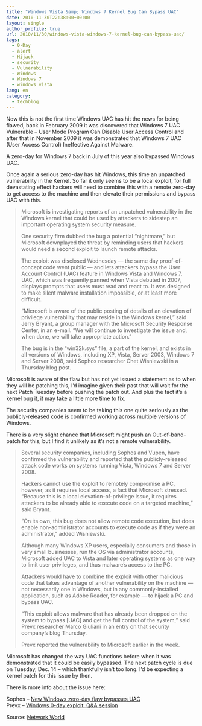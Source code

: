 ```yaml
---
title: "Windows Vista &amp; Windows 7 Kernel Bug Can Bypass UAC"
date: 2010-11-30T22:38:00+00:00
layout: single
author_profile: true
url: 2010/11/30/windows-vista-windows-7-kernel-bug-can-bypass-uac/
tags:
  - 0-Day
  - alert
  - Hijack
  - security
  - Vulnerability
  - Windows
  - Windows 7
  - windows vista
lang: en
category: 
  - techblog
---
```

Now this is not the first time Windows UAC has hit the news for being flawed, back in February 2009 it was discovered that Windows 7 UAC Vulnerable – User Mode Program Can Disable User Access Control and after that in November 2009 it was demonstrated that Windows 7 UAC (User Access Control) Ineffective Against Malware.

A zero-day for Windows 7 back in July of this year also bypassed Windows UAC.

Once again a serious zero-day has hit Windows, this time an unpatched vulnerability in the Kernel. So far it only seems to be a local exploit, for full devastating effect hackers will need to combine this with a remote zero-day to get access to the machine and then elevate their permissions and bypass UAC with this.

> Microsoft is investigating reports of an unpatched vulnerability in the Windows kernel that could be used by attackers to sidestep an important operating system security measure.
> 
> One security firm dubbed the bug a potential “nightmare,” but Microsoft downplayed the threat by reminding users that hackers would need a second exploit to launch remote attacks.
> 
> The exploit was disclosed Wednesday — the same day proof-of-concept code went public — and lets attackers bypass the User Account Control (UAC) feature in Windows Vista and Windows 7. UAC, which was frequently panned when Vista debuted in 2007, displays prompts that users must read and react to. It was designed to make silent malware installation impossible, or at least more difficult.
> 
> “Microsoft is aware of the public posting of details of an elevation of privilege vulnerability that may reside in the Windows kernel,” said Jerry Bryant, a group manager with the Microsoft Security Response Center, in an e-mail. “We will continue to investigate the issue and, when done, we will take appropriate action.”
> 
> The bug is in the “win32k.sys” file, a part of the kernel, and exists in all versions of Windows, including XP, Vista, Server 2003, Windows 7 and Server 2008, said Sophos researcher Chet Wisniewski in a Thursday blog post.

Microsoft is aware of the flaw but has not yet issued a statement as to when they will be patching this, I’d imagine given their past that will wait for the next Patch Tuesday before pushing the patch out. And plus the fact it’s a kernel bug it, it may take a little more time to fix.

The security companies seem to be taking this one quite seriously as the publicly-released code is confirmed working across multiple versions of Windows.

There is a very slight chance that Microsoft might push an Out-of-band-patch for this, but I find it unlikely as it’s not a remote vulnerability.

> Several security companies, including Sophos and Vupen, have confirmed the vulnerability and reported that the publicly-released attack code works on systems running Vista, Windows 7 and Server 2008.
> 
> Hackers cannot use the exploit to remotely compromise a PC, however, as it requires local access, a fact that Microsoft stressed. “Because this is a local elevation-of-privilege issue, it requires attackers to be already able to execute code on a targeted machine,” said Bryant.
> 
> “On its own, this bug does not allow remote code execution, but does enable non-administrator accounts to execute code as if they were an administrator,” added Wisniewski.
> 
> Although many Windows XP users, especially consumers and those in very small businesses, run the OS via administrator accounts, Microsoft added UAC to Vista and later operating systems as one way to limit user privileges, and thus malware’s access to the PC.
> 
> Attackers would have to combine the exploit with other malicious code that takes advantage of another vulnerability on the machine — not necessarily one in Windows, but in any commonly-installed application, such as Adobe Reader, for example — to hijack a PC and bypass UAC.
> 
> “This exploit allows malware that has already been dropped on the system to bypass [UAC] and get the full control of the system,” said Prevx researcher Marco Giuliani in an entry on that security company’s blog Thursday.
> 
> Prevx reported the vulnerability to Microsoft earlier in the week.

Microsoft has changed the way UAC functions before when it was demonstrated that it could be easily bypassed. The next patch cycle is due on Tuesday, Dec. 14 – which thankfully isn’t too long. I’d be expecting a kernel patch for this issue by then.

There is more info about the issue here:

Sophos – [New Windows zero-day flaw bypasses UAC](http://nakedsecurity.sophos.com/2010/11/25/new-windows-zero-day-flaw-bypasses-uac/)  
Prevx – [Windows 0-day exploit: Q&A session](http://www.prevx.com/blog/162/Windows-day-exploit-QA-session.html)

Source: [Network World](http://www.networkworld.com/news/2010/112710-nightmare-kernel-bug-lets-attackers.html?source=nww_rss)